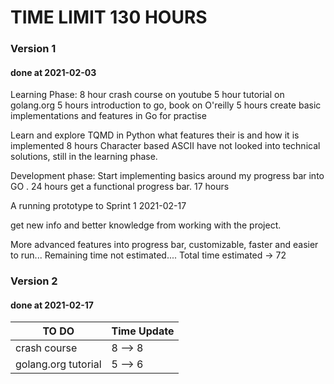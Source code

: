 # TIME LIMIT 130 HOURS

### Version 1 
#### done at 2021-02-03

Learning Phase:
8 hour crash course on youtube
5 hour tutorial on golang.org
5 hours introduction to go, book on O'reilly
5 hours create basic implementations and features in Go for practise

Learn and explore TQMD in Python what features their is 
and how it is implemented 8 hours
Character based ASCII
have not looked into technical solutions, still in the learning phase.

Development phase:
Start implementing basics around my progress bar into GO . 24 hours
get a functional progress bar. 17 hours

A running prototype to Sprint 1 2021-02-17

get new info and better knowledge from working with the project.

More advanced features into progress bar, customizable, faster 
and easier to run...
Remaining time not estimated....
Total time estimated -> 72

### Version 2
#### done at 2021-02-17

| TO DO | Time Update |
| ------ | ----------- |
| crash course | 8 --> 8 |
| golang.org tutorial | 5 --> 6 |
